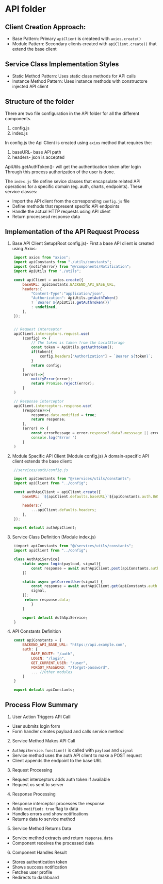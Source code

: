 # API folder

## Client Creation Approach:
- Base Pattern: Primary `apiClient` is createed with `axios.create()`
- Module Pattern: Secondary clients created with `apiClient.create()` that extend the base client

## Service Class Implementation Styles
- Static Method Pattern: Uses static class methods for API calls
- Instance Method Pattern: Uses instance methods with constructore injected API client

## Structure of the folder

There are two file configuration in the API folder for all the different components.
1. config.js
2. index.js

In config.js the Api Client is created using `axios` method that requires the:
1. baseURL- base API path
2. headers- json is accepted

ApiUtils.getAuthToken()- will get the authentication token after login
Through this process authorization of the user is done.

The `index.js` file define sevice classes that encapsulate related API operations for a specific domain (eg. auth, charts, endpoints). These service classes:

- Import the API client from the corresponding `config.js` file
- Define methods that represent specific API endpoints
- Handle the actual HTTP requests using API client
- Return processesd response data

## Implementation of the API Request Process

1. Base API Client Setup(Root config.js)- First a base API client is created using Axios:

```javascript
    import axios from "axios";
    import apiConstants from "./utils/constants";
    import {notifyError} from "@/components/Notification";
    import ApiUtils from "./utils";

    const apiClient = axios.create({
        baseURL: apiConstants.BACKEND_API_BASE_URL,
        headers:{
            "Content-Type":"application/json",
            "Authorization": ApiUtils.getAuthToken() 
            ? `Bearer ${ApiUtils.getAuthToken()}` 
            : undefined,
        },
    });


    // Request interceptor
    apiClient.interceptors.request.use(
        (config) => {
            // The token is taken from the LocalStorage
            const token = ApiUtils.getAuthtoken();
            if(token){
                config.headers["Authorization"] = `Bearer ${token}`;
            }
            return config;
        }
        (error)=>{
            notifyError(error);
            return Promise.reject(error);
        }
    )

    // Response interceptor
    apiClient.interceptors.response.use(
        (response)=>{
            response.data.modified = true;
            return response;
        },
        (error) => {
            const errorMessage = error.response?.data?.messsage || error.message ||"An error occured";
            console.log("Error ")
        }
    )
```

2. Module Specific API Client (Module config.js)
A domain-specific API client extends the base client:

```javascript
    //services/auth/config.js

    import apiConstants from "@/services/utils/constants";
    import apiClient from "../config";

    const authApiClient = apiClient.create({
        baseURL: `${apiClient.defaults.baseURL}`${apiConstants.auth.BASE_ROUTE};

        headers:{
            ...apiClient.defaults.headers;
        },
    });

    export default authApiClient;
```

3. Service Class Definition (Module index.js)

```javascript
    iimport apiConstants from "@/services/utils/constants";
    import apiClient from "../config";

    class AuthApiService{
        static async login(payload, signal){
            const response = await authApiClient.post(apiConstants.auth.LOGIN, payload,{signal,
        })

        static async getCurrentUser(signal) {
            const response = await authApiClient.get(apiConstants.auth.GET_CURRENT_USER, {
            signal,
        });
         return response.data;
            }
        }

        export default AuthApiService;
    }
```

4. API Constants Definition

```javascript
    const apiConstants = {
        BACKEND_API_BASE_URL: "https://api.example.com",
        auth: {
            BASE_ROUTE: "/auth",
            LOGIN: "/login",
            GET_CURRENT_USER: "/user",
            FORGOT_PASSWORD: "/forgot-password",
            ... //Other modules
        }
    }

    export default apiConstants;
```

## Process Flow Summary
1. User Action Triggers API Call
- User submits login form
- Form handler creates payload and calls service method

2. Service Method Makes API Call
- `AuthApiService.function()` is called with `payload` and `signal`
- Service method uses the auth API client to make a POST request
- Client appends the endpoint to the base URL

3. Request Processing
- Request interceptors adds auth token if available
- Request os sent to server

4. Response Processing
- Response interceptor processes the response
- Adds `modified: true` flag to data
- Handles errors and show notifications
- Returns data to service method

5. Service Method Returns Data
-  Service method extracts and return `response.data`
-  Component receives the processed data

6. Component Handles Result
- Stores authentication token
- Shows success notification
- Fetches user profile
- Redirects to dashboard